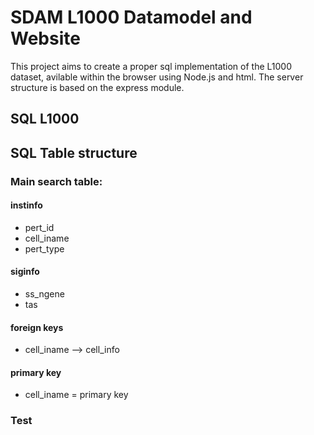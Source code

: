 # SDAM L1000 Datamodel and Website

This project aims to create a proper sql implementation of the L1000 dataset, avilable within the browser using Node.js and html. The server structure is based on the express module.

## SQL L1000

## SQL Table structure

### Main search table:

#### instinfo

- pert_id
- cell_iname
- pert_type

#### siginfo

- ss_ngene
- tas

#### foreign keys

- cell_iname --> cell_info

#### primary key

- cell_iname = primary key

### Test
